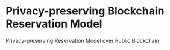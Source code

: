 # Privacy-preserving Blockchain Reservation Model
Privacy-preserving Reservation Model over Public Blockchain
